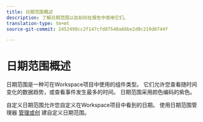 ```yaml
---
title: 日期范围概述
description: 了解日期范围以及如何在报告中使用它们。
translation-type: tm+mt
source-git-commit: 2452490cc2f147cfd87540a68be2d0c219d8744f

---
```



# 日期范围概述

日期范围是一种可在Workspace项目中使用的组件类型。 它们允许您查看随时间变化的数据趋势，或查看事件发生最多的时间。 日期范围采用颜色编码的紫色。

自定义日期范围允许您自定义在Workspace项目中看到的日期。 使用日期范围管理器 [管理](manage.md)[或创](create.md) 建自定义日期范围。
